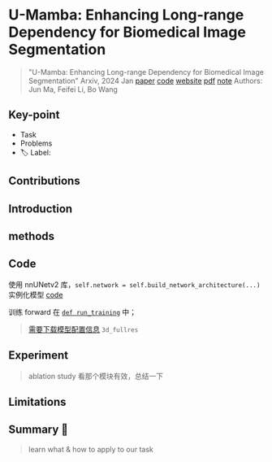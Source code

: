 # U-Mamba: Enhancing Long-range Dependency for Biomedical Image Segmentation

> "U-Mamba: Enhancing Long-range Dependency for Biomedical Image Segmentation" Arxiv, 2024 Jan
> [paper](http://arxiv.org/abs/2401.04722v1) [code](https://github.com/bowang-lab/U-Mamba) [website](https://wanglab.ai/u-mamba.html) [pdf](./2024_01_Arxiv_U-Mamba--Enhancing-Long-range-Dependency-for-Biomedical-Image-Segmentation.pdf) [note](./2024_01_Arxiv_U-Mamba--Enhancing-Long-range-Dependency-for-Biomedical-Image-Segmentation_Note.md)
> Authors: Jun Ma, Feifei Li, Bo Wang

## Key-point

- Task
- Problems
- :label: Label:

## Contributions

## Introduction

## methods

## Code

使用 nnUNetv2 库，`self.network = self.build_network_architecture(...)` 实例化模型  [code](https://github.com/bowang-lab/U-Mamba/blob/548f3b217f279c22afc19f88afc5ad1c3895e932/umamba/nnunetv2/training/nnUNetTrainer/nnUNetTrainer.py#L205)

训练 forward 在 [`def run_training`](https://github.com/bowang-lab/U-Mamba/blob/548f3b217f279c22afc19f88afc5ad1c3895e932/umamba/nnunetv2/training/nnUNetTrainer/nnUNetTrainer.py#L1249) 中；

> [需要下载模型配置信息](https://drive.google.com/file/d/1v_l58gAAVCua2FXCoEVIWupLb_SlrwRV/view?usp=drive_link) `3d_fullres`







## Experiment

> ablation study 看那个模块有效，总结一下

## Limitations

## Summary :star2:

> learn what & how to apply to our task


